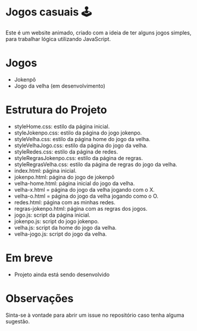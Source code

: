 # Jogos casuais 🕹️
Este é um website animado, criado com a ideia de ter alguns jogos simples, para trabalhar lógica utilizando JavaScript.

# Jogos
* Jokenpô
* Jogo da velha (em desenvolvimento)

# Estrutura do Projeto
* styleHome.css: estilo da página inicial.
* styleJokenpo.css: estilo da página do jogo jokenpo.
* styleVelha.css: estilo da página home do jogo da velha.
* styleVelhaJogo.css: estilo da página do jogo da velha.
* styleRedes.css: estilo da página de redes.
* styleRegrasJokenpo.css: estilo da página de regras.
* styleRegrasVelha.css: estilo da página de regras do jogo da velha.
* index.html: página inicial.
* jokenpo.html: página do jogo de jokenpô
* velha-home.html: página inicial do jogo da velha.
* velha-x.html = página do jogo da velha jogando com o X.
* velha-o.html = página do jogo da velha jogando como o O.
* redes.html: página com as minhas redes.
* regras-jokenpo.html: página com as regras dos jogos.
* jogo.js: script da página inicial.
* jokenpo.js: script do jogo jokenpo.
* velha.js: script da home do jogo da velha.
* velha-jogo.js: script do jogo da velha.

# Em breve
- Projeto ainda está sendo desenvolvido



# Observações
Sinta-se à vontade para abrir um issue no repositório caso tenha alguma sugestão.





